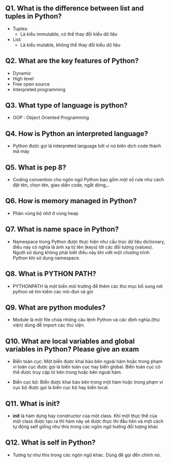 ## Q1. What is the difference between list and tuples in Python?
* Tuples: 
    - Là kiểu immutable, có thể thay đổi kiểu dữ liệu
* List: 
    - Là kiểu mutable, không thể thay đổi kiểu dữ liệu

## Q2. What are the key features of Python?
* Dynamic 
* High level 
* Free open source 
* Interpreted programming 

## Q3. What type of language is python?
* OOP : Object Oriented Programming  

## Q4. How is Python an interpreted language?
* Python được gọi là interpreted language bởi vì nó biên dịch code thành mã máy 

## Q5. What is pep 8?
* Coding convention cho ngôn ngữ Python bao gồm một số rule như cách đặt tên, chọn tên, giao diện code, ngắt dòng,.. 

## Q6. How is memory managed in Python?
* Phân vùng bộ nhớ ở vùng heap 

## Q7. What is name space in Python?
* Namespace trong Python được thực hiện như cấu trúc dữ liệu dictionary, điều này có nghĩa là ánh xạ từ tên (keys) tới các đối tượng (values). Người sử dụng không phải biết điều này khi viết một chương trình Python khi sử dụng namespace.

## Q8. What is PYTHON PATH?
* PYTHONPATH là một biến môi trường để thêm các thư mục bổ sung nơi python sẽ tìm kiếm các mô-đun và gói

## Q9. What are python modules?
* Module là một file chứa những câu lệnh Python và các định nghĩa.(thư viện) dùng để import các thư viện.

## Q10. What are local variables and global variables in Python? Please give an exam
* Biến toàn cục: Một biến được khai báo bên ngoài hàm hoặc trong phạm vi toàn cục được gọi là biến toàn cục hay biến global. Biến toàn cục có thể được truy cập từ bên trong hoặc bên ngoài hàm.

* Biến cục bộ: Biến được khai báo bên trong một hàm hoặc trong phạm vi cục bộ được gọi là biến cục bộ hay biến local.

## Q11. What is __init__?
* __init__ là hàm dựng hay constructor của một class. Khi một thực thể của một class được tạo ra thì hàm này sẽ được thực thi đầu tiên và một cách tự động self giống như this trong các ngôn ngữ hướng đối tượng khác

## Q12. What is self in Python?
* Tương tự như this trong các ngôn ngữ khác. Dùng để gọi đến chính nó. 